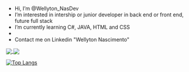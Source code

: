 - Hi, I’m @Wellyton_NasDev
- I’m interested in intership or junior developer in back end or front end, future full stack
- I’m currently learning C#, JAVA, HTML and CSS
- 
- Contact me on Linkedin "Wellyton Nascimento"

<a href="https://github.com/wellytonnasdev/github-readme-stats">
  <img align="center" src="https://github-readme-stats.vercel.app/api/pin/?username=wellytonnasdev&repo=github-readme-stats" />
</a>
<a href="https://github.com/wellytonnasdev/convoychat">
  <img align="center" src="https://github-readme-stats.vercel.app/api/pin/?username=wellytonnasdev&repo=convoychat" />
</a>

[![Top Langs](https://github-readme-stats.vercel.app/api/top-langs/?username=wellytonnasdev&layout=compact)](https://github.com/wellytonnasdev/github-readme-stats)
